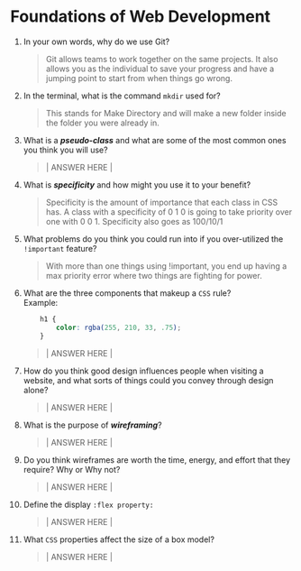 # Foundations of Web Development
01. In your own words, why do we use Git?
    > Git allows teams to work together on the same projects. It also allows you as the individual to save your progress and have a jumping point to start from when things go wrong.

02. In the terminal, what is the command `mkdir` used for?
    > This stands for Make Directory and will make a new folder inside the folder you were already in.

03. What is a ***pseudo-class*** and what are some of the most common ones you think you will use?
    > | ANSWER HERE |

04. What is ***specificity*** and how might you use it to your benefit?
    > Specificity is the amount of importance that each class in CSS has. A class with a specificity of 0 1 0 is going to take priority over one with 0 0 1. Specificity also goes as 100/10/1

05. What problems do you think you could run into if you over-utilized the `!important` feature?
    > With more than one things using !important, you end up having a max priority error where two things are fighting for power. 

06. What are the three components that makeup a `CSS` rule? <br> Example:

    ```css
        h1 {
            color: rgba(255, 210, 33, .75);
        }
    ```

    > | ANSWER HERE |

07. How do you think good design influences people when visiting a website, and what sorts of things could you convey through design alone?
    > | ANSWER HERE |

08. What is the purpose of ***wireframing***?
    > | ANSWER HERE |

09. Do you think wireframes are worth the time, energy, and effort that they require? Why or Why not?
    > | ANSWER HERE |

10. Define the display `:flex property:`
    > | ANSWER HERE |

11. What `CSS` properties affect the size of a box model?
    > | ANSWER HERE |
